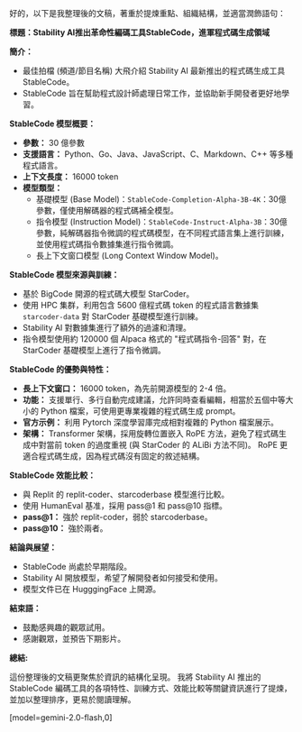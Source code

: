好的，以下是我整理後的文稿，著重於提煉重點、組織結構，並適當潤飾語句：

**標題：Stability AI推出革命性編碼工具StableCode，進軍程式碼生成領域**

**簡介：**

*   最佳拍檔 (頻道/節目名稱) 大飛介紹 Stability AI 最新推出的程式碼生成工具 StableCode。
*   StableCode 旨在幫助程式設計師處理日常工作，並協助新手開發者更好地學習。

**StableCode 模型概要：**

*   **參數：** 30 億參數
*   **支援語言：** Python、Go、Java、JavaScript、C、Markdown、C++ 等多種程式語言。
*   **上下文長度：** 16000 token
*   **模型類型：**
    *   基礎模型 (Base Model)：`StableCode-Completion-Alpha-3B-4K`：30億參數，僅使用解碼器的程式碼補全模型。
    *   指令模型 (Instruction Model)：`StableCode-Instruct-Alpha-3B`：30億參數，純解碼器指令微調的程式碼模型，在不同程式語言集上進行訓練，並使用程式碼指令數據集進行指令微調。
    *   長上下文窗口模型 (Long Context Window Model)。

**StableCode 模型來源與訓練：**

*   基於 BigCode 開源的程式碼大模型 StarCoder。
*   使用 HPC 集群，利用包含 5600 億程式碼 token 的程式語言數據集 `starcoder-data` 對 StarCoder 基礎模型進行訓練。
*   Stability AI 對數據集進行了額外的過濾和清理。
*   指令模型使用約 120000 個 Alpaca 格式的 "程式碼指令-回答" 對，在 StarCoder 基礎模型上進行了指令微調。

**StableCode 的優勢與特性：**

*   **長上下文窗口：** 16000 token，為先前開源模型的 2-4 倍。
*   **功能：** 支援單行、多行自動完成建議，允許同時查看編輯，相當於五個中等大小的 Python 檔案，可使用更專業複雜的程式碼生成 prompt。
*   **官方示例：** 利用 Pytorch 深度學習庫完成相對複雜的 Python 檔案展示。
*   **架構：** Transformer 架構，採用旋轉位置嵌入 RoPE 方法，避免了程式碼生成中對當前 token 的過度重視 (與 StarCoder 的 ALiBi 方法不同)。 RoPE 更適合程式碼生成，因為程式碼沒有固定的敘述結構。

**StableCode 效能比較：**

*   與 Replit 的 replit-coder、starcoderbase 模型進行比較。
*   使用 HumanEval 基准，採用 pass@1 和 pass@10 指標。
*   **pass@1：** 強於 replit-coder，弱於 starcoderbase。
*   **pass@10：** 強於兩者。

**結論與展望：**

*   StableCode 尚處於早期階段。
*   Stability AI 開放模型，希望了解開發者如何接受和使用。
*   模型文件已在 HugggingFace 上開源。

**結束語：**

*   鼓勵感興趣的觀眾試用。
*   感謝觀眾，並預告下期影片。

**總結:**

這份整理後的文稿更聚焦於資訊的結構化呈現。 我將 Stability AI 推出的 StableCode 編碼工具的各項特性、訓練方式、效能比較等關鍵資訊進行了提煉，並加以整理排序，更易於閱讀理解。

[model=gemini-2.0-flash,0]
